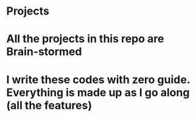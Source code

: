 # Projects

# All the projects in this repo are Brain-stormed
# I write these codes with zero guide. Everything is made up as I go along (all the features)
